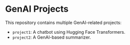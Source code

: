 # GenAI Projects

This repository contains multiple GenAI-related projects:
- `project1`: A chatbot using Hugging Face Transformers.
- `project2`: A GenAI-based summarizer.